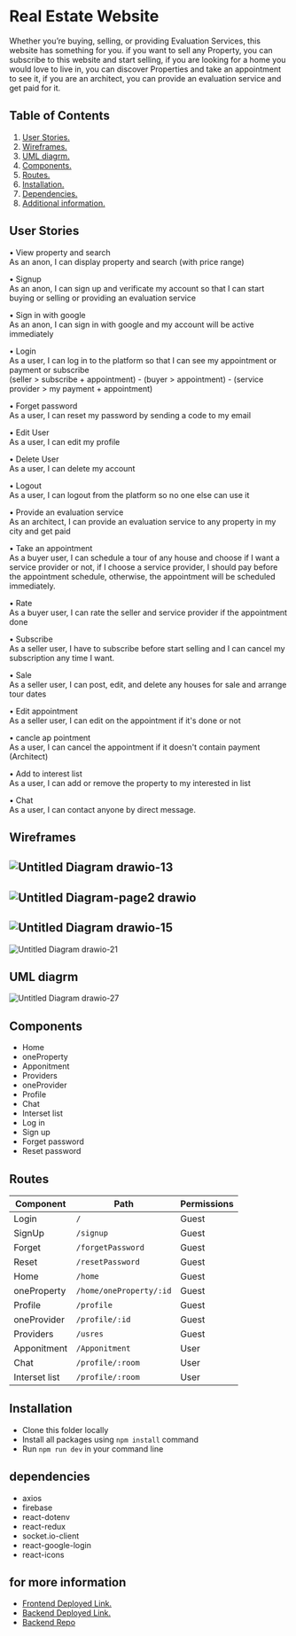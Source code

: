 # Real Estate Website 
 Whether you’re buying, selling, or providing Evaluation Services, this website has something for you.
 if you want to sell any Property, you can subscribe to this website and start selling, 
 if you are looking for a home you would love to live in, you can discover Properties and take an appointment to see it, 
 if you are an architect, you can provide an evaluation service and get paid for it.

## Table of Contents
1. [ User Stories. ](#userStor)
2. [ Wireframes. ](#wireframe)
3. [ UML diagrm.](#frontUml)
4. [ Components.](#comp)
6. [ Routes. ](#frontRoutes)
7. [ Installation. ](#installation)
8. [ Dependencies. ](#dep)
9. [ Additional information. ](#slid)



<a name="userStor"></a>
## User Stories
•	View property and search <br/> As an anon, I can display property and search (with price range)

•	Signup  <br/> As an anon, I can sign up and verificate my account so that I can start buying or selling or providing an evaluation service

•	Sign in with google  <br/> As an anon, I can sign in with google and my account will be active immediately

•	Login  <br/> As a user, I can log in to the platform so that I can see my appointment or payment or subscribe  <br/>
(seller > subscribe + appointment) - (buyer > appointment) - (service provider > my payment + appointment)

•   Forget password  <br/>
As a user, I can reset my password by sending a code to my email 

•	Edit User  <br/>  As a user, I can edit my profile

•	Delete User  <br/>  As a user, I can delete my account

•	Logout  <br/>  As a user, I can logout from the platform so no one else can use it

•	Provide an evaluation service <br/> As an architect, I can provide an evaluation service to any property in my city and get paid

•	Take an appointment  <br/> As a buyer user, I can schedule a tour of any house and choose if I want a service provider or not, if I choose a service provider, I should pay before the appointment schedule, otherwise, the appointment will be scheduled immediately. 

•	Rate  <br/> As a buyer user, I can rate the seller and service provider if the appointment done 

•	Subscribe  <br/> As a seller user, I have to subscribe before start selling and I can cancel my subscription any time I want.

•	Sale  <br/> As a seller user, I can post, edit, and delete any houses for sale and arrange tour dates

•	Edit appointment  <br/> As a seller user, I can edit on the appointment if it's done or not 

•	cancle ap
pointment  <br/> As a user, I can cancel the appointment if it doesn't contain payment (Architect)

•	Add to interest list  <br/> As a user, I can add or remove the property to my interested in list

•	Chat   <br/>  As a user, I can contact anyone by direct message.


<a name="wireframe"></a>

## Wireframes
![Untitled Diagram drawio-13](https://user-images.githubusercontent.com/92247950/146522116-f57587f2-db24-46b7-a739-fa5f38c5f0c4.png)
---------
![Untitled Diagram-page2 drawio](https://user-images.githubusercontent.com/92247950/146673328-5edd55ab-b383-49d7-a920-aca52c5a2a32.png)
---------
![Untitled Diagram drawio-15](https://user-images.githubusercontent.com/92247950/146522179-adabc00b-de98-4d27-8004-9bbf470c0d6b.png)
---------
![Untitled Diagram drawio-21](https://user-images.githubusercontent.com/92247950/146522198-99ba3c7d-571a-4680-8b37-f43719a5326f.png)


<a name="frontUml"></a>

## UML diagrm
![Untitled Diagram drawio-27](https://user-images.githubusercontent.com/92247950/146678397-e7f4a24e-40e1-484d-b504-239132bc8d6e.png)


<a name="comp"></a>

## Components
- Home
- oneProperty
- Apponitment
- Providers
- oneProvider
- Profile
- Chat
- Interset list
- Log in 
- Sign up 
- Forget password
- Reset password


<a name="frontRoutes"></a>

## Routes
Component     |     Path               |  Permissions
------------- | ---------------        | ------------
Login         | `/`                    | Guest
SignUp        | `/signup`              | Guest
Forget        | `/forgetPassword`      | Guest
Reset         | `/resetPassword`       | Guest
Home          | `/home`                | Guest 
oneProperty   | `/home/oneProperty/:id`| Guest 
Profile       | `/profile`             | Guest
oneProvider   | `/profile/:id`         | Guest 
Providers     | `/usres`               | Guest
Apponitment   | `/Apponitment`         | User
Chat          | `/profile/:room`       | User
Interset list | `/profile/:room`       | User



<a name="installation"></a>

## Installation
- Clone this folder locally
- Install all packages using `npm install` command
- Run `npm run dev` in your command line

<a name="dep"></a>

## dependencies
- axios
- firebase
- react-dotenv
- react-redux
- socket.io-client
- react-google-login
- react-icons

<a name="slid"></a>


## for more information
- [ Frontend Deployed Link. ](https://perfectview.netlify.app)
- [ Backend Deployed Link. ](https://backend-perfect.herokuapp.com)
- [ Backend Repo ](https://github.com/MP-Project-Dorrah/server)




